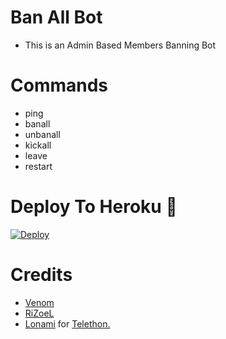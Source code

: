 # Ban All Bot

- This is an Admin Based Members Banning Bot 
 
# Commands
- ping
- banall
- unbanall
- kickall
- leave 
- restart

# Deploy To Heroku 🚀
[![Deploy](https://www.herokucdn.com/deploy/button.svg)](https://dashboard.heroku.com/new?template=https://github.com/venombolteop/Banall)

# Credits
* [Venom](https://github.com/venombolteop) 
* [RiZoeL](https://github.com/MrRizoel)
* [Lonami](https://github.com/LonamiWebs/) for [Telethon.](https://github.com/LonamiWebs/Telethon)

